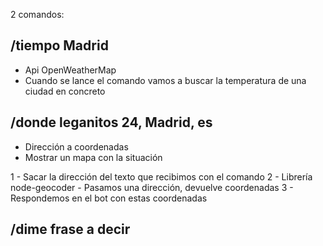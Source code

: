 2 comandos:

## /tiempo Madrid

- Api OpenWeatherMap
- Cuando se lance el comando vamos a buscar la temperatura de una ciudad en concreto

## /donde leganitos 24, Madrid, es

- Dirección a coordenadas
- Mostrar un mapa con la situación

1 - Sacar la dirección del texto que recibimos con el comando
2 - Librería node-geocoder - Pasamos una dirección, devuelve coordenadas
3 - Respondemos en el bot con estas coordenadas

## /dime frase a decir